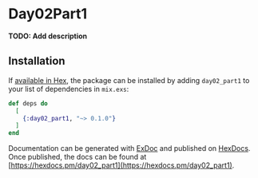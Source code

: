 # Day02Part1

**TODO: Add description**

## Installation

If [available in Hex](https://hex.pm/docs/publish), the package can be installed
by adding `day02_part1` to your list of dependencies in `mix.exs`:

```elixir
def deps do
  [
    {:day02_part1, "~> 0.1.0"}
  ]
end
```

Documentation can be generated with [ExDoc](https://github.com/elixir-lang/ex_doc)
and published on [HexDocs](https://hexdocs.pm). Once published, the docs can
be found at [https://hexdocs.pm/day02_part1](https://hexdocs.pm/day02_part1).

